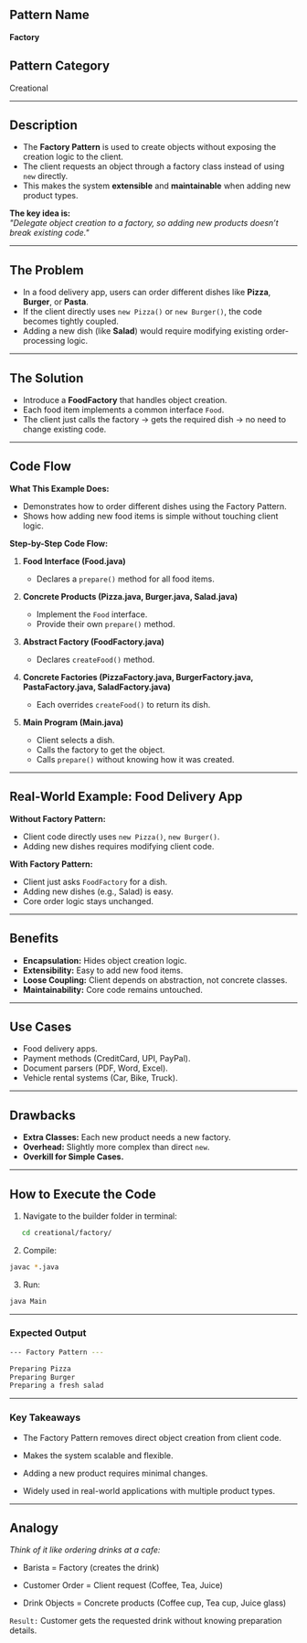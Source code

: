 
## Pattern Name
**Factory**

## Pattern Category
Creational

---

## Description
- The **Factory Pattern** is used to create objects without exposing the creation logic to the client.  
- The client requests an object through a factory class instead of using `new` directly.  
- This makes the system **extensible** and **maintainable** when adding new product types.

**The key idea is:**  
*"Delegate object creation to a factory, so adding new products doesn’t break existing code."*

---

## The Problem
- In a food delivery app, users can order different dishes like **Pizza**, **Burger**, or **Pasta**.  
- If the client directly uses `new Pizza()` or `new Burger()`, the code becomes tightly coupled.  
- Adding a new dish (like **Salad**) would require modifying existing order-processing logic.

---

## The Solution
- Introduce a **FoodFactory** that handles object creation.  
- Each food item implements a common interface `Food`.  
- The client just calls the factory → gets the required dish → no need to change existing code.

---

## Code Flow

**What This Example Does:**  
- Demonstrates how to order different dishes using the Factory Pattern.  
- Shows how adding new food items is simple without touching client logic.

**Step-by-Step Code Flow:**

1. **Food Interface (Food.java)**  
   - Declares a `prepare()` method for all food items.

2. **Concrete Products (Pizza.java, Burger.java, Salad.java)**  
   - Implement the `Food` interface.  
   - Provide their own `prepare()` method.

3. **Abstract Factory (FoodFactory.java)**  
   - Declares `createFood()` method.

4. **Concrete Factories (PizzaFactory.java, BurgerFactory.java, PastaFactory.java, SaladFactory.java)**  
   - Each overrides `createFood()` to return its dish.

5. **Main Program (Main.java)**  
   - Client selects a dish.  
   - Calls the factory to get the object.  
   - Calls `prepare()` without knowing how it was created.

---

## Real-World Example: Food Delivery App

**Without Factory Pattern:**  
- Client code directly uses `new Pizza()`, `new Burger()`.  
- Adding new dishes requires modifying client code.

**With Factory Pattern:**  
- Client just asks `FoodFactory` for a dish.  
- Adding new dishes (e.g., Salad) is easy.  
- Core order logic stays unchanged.

---

## Benefits
- **Encapsulation:** Hides object creation logic.  
- **Extensibility:** Easy to add new food items.  
- **Loose Coupling:** Client depends on abstraction, not concrete classes.  
- **Maintainability:** Core code remains untouched.

---

## Use Cases
- Food delivery apps.  
- Payment methods (CreditCard, UPI, PayPal).  
- Document parsers (PDF, Word, Excel).  
- Vehicle rental systems (Car, Bike, Truck).

---

## Drawbacks
- **Extra Classes:** Each new product needs a new factory.  
- **Overhead:** Slightly more complex than direct `new`.  
- **Overkill for Simple Cases.**

---

## How to Execute the Code
1. Navigate to the builder folder in terminal:
```bash
   cd creational/factory/
```
2. Compile:
```bash
javac *.java
```
3. Run:
```bash
java Main
```
---

### Expected Output

```sh
--- Factory Pattern ---

Preparing Pizza
Preparing Burger
Preparing a fresh salad
```
---
### Key Takeaways

- The Factory Pattern removes direct object creation from client code.

- Makes the system scalable and flexible.

- Adding a new product requires minimal changes.

- Widely used in real-world applications with multiple product types.

---
## Analogy

*Think of it like ordering drinks at a cafe:*

- Barista = Factory (creates the drink)

- Customer Order = Client request (Coffee, Tea, Juice)

- Drink Objects = Concrete products (Coffee cup, Tea cup, Juice glass)

`Result:` Customer gets the requested drink without knowing preparation details.
